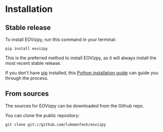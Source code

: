 # Installation

## Stable release

To install EOVizpy, run this command in your terminal:

```
pip install eovizpy
```

This is the preferred method to install EOVizpy, as it will always install the most recent stable release.

If you don't have [pip](https://pip.pypa.io) installed, this [Python installation guide](http://docs.python-guide.org/en/latest/starting/installation/) can guide you through the process.

## From sources

The sources for EOVizpy can be downloaded from the Github repo.

You can clone the public repository:

```
git clone git://github.com/lukmanfash/eovizpy
```
